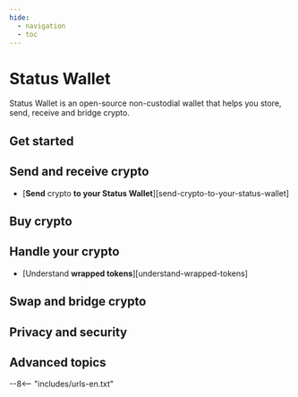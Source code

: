 ```yaml
---
hide:
  - navigation
  - toc
---
```


# Status Wallet

Status Wallet is an open-source non-custodial wallet that helps you store, send, receive and bridge crypto.

## Get started

## Send and receive crypto

- [**Send** crypto **to your Status Wallet**][send-crypto-to-your-status-wallet]

## Buy crypto

## Handle your crypto

- [Understand **wrapped tokens**][understand-wrapped-tokens]

## Swap and bridge crypto

## Privacy and security

## Advanced topics

--8<-- "includes/urls-en.txt"
